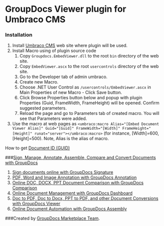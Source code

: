 GroupDocs Viewer plugin for Umbraco CMS
==================================
 
### Installation
1. Install [Umbraco CMS](http://umbraco.org/download) web site where plugin will be used.
2. Install Macro using of plugin source code
    1. Copy `Groupdocs.EmbedViewer.dll` to the root `bin` directory of the web site.
    2. Copy `EmbedViewer.ascx` to the root `usercontrols` directory of the web site.
    3. Go to the Developer tab of admin umbraco.
    4. Create new Macro.
    5. Choose .NET User Control as `/usercontrols/EmbedViewer.ascx` in Main Properties of new Macro - Click Save button. 
    6. Click Browse Properties button below and popup with plugin Properties (Guid, FrameWidth, FrameHeight) will be opened. Confirm suggested parameters.
    7. Reload the page and go to Parameters tab of created macro. You will see that Parameters were added.
3. Use the macro at web pages as `<umbraco:macro Alias="[Embed Document Viewer Alias]" Guid="[Guid]" FrameWidth="[Width]" FrameHeight="[Height]" runat="server"></umbraco:macro>` (for instance, [Width]=600, [Height]=500). Note, Alias is the alias of macro.
  
How to get [Document ID (GUID)](http://groupdocs.com/docs/pages/viewpage.action?pageId=1409575)

###[Sign, Manage, Annotate, Assemble, Compare and Convert Documents with GroupDocs](http://groupdocs.com)
1. [Sign documents online with GroupDocs Signature](http://groupdocs.com/apps/signature)
2. [PDF, Word and Image Annotation with GroupDocs Annotation](http://groupdocs.com/apps/annotation)
3. [Online DOC, DOCX, PPT Document Comparison with GroupDocs Comparison](http://groupdocs.com/apps/comparison)
4. [Online Document Management with GroupDocs Dashboard](http://groupdocs.com/apps/dashboard)
5. [Doc to PDF, Doc to Docx, PPT to PDF, and other Document Conversions with GroupDocs Viewer](http://groupdocs.com/apps/viewer)
6. [Online Document Automation with GroupDocs Assembly](http://groupdocs.com/apps/assembly)

###Created by [GroupDocs Marketplace Team]( http://groupdocs.com/marketplace/ ).

